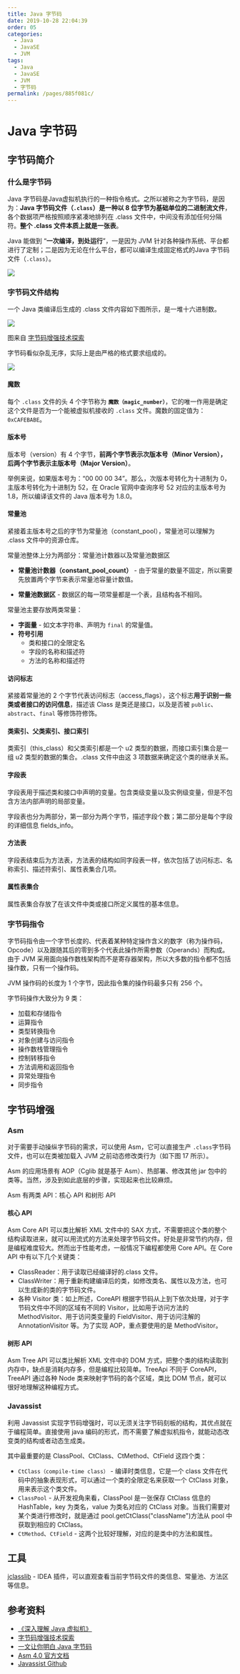 ```yaml
---
title: Java 字节码
date: 2019-10-28 22:04:39
order: 05
categories:
  - Java
  - JavaSE
  - JVM
tags:
  - Java
  - JavaSE
  - JVM
  - 字节码
permalink: /pages/885f081c/
---
```


# Java 字节码

## 字节码简介

### 什么是字节码

Java 字节码是Java虚拟机执行的一种指令格式。之所以被称之为字节码，是因为：**Java 字节码文件（`.class`）是一种以 8 位字节为基础单位的二进制流文件**，各个数据项严格按照顺序紧凑地排列在 .class 文件中，中间没有添加任何分隔符。**整个 .class 文件本质上就是一张表**。

Java 能做到 “**一次编译，到处运行**”，一是因为 JVM 针对各种操作系统、平台都进行了定制；二是因为无论在什么平台，都可以编译生成固定格式的Java 字节码文件（`.class`）。

![](https://raw.githubusercontent.com/dunwu/images/master/snap/20230419203137.png)

### 字节码文件结构

一个 Java 类编译后生成的 .class 文件内容如下图所示，是一堆十六进制数。

![](https://raw.githubusercontent.com/dunwu/images/master/snap/20230419141404.png)

图来自 [字节码增强技术探索](https://tech.meituan.com/2019/09/05/java-bytecode-enhancement.html)

字节码看似杂乱无序，实际上是由严格的格式要求组成的。

![](https://raw.githubusercontent.com/dunwu/images/master/snap/20230419154033.png)

#### 魔数

每个 `.class` 文件的头 4 个字节称为 **`魔数（magic_number）`**，它的唯一作用是确定这个文件是否为一个能被虚拟机接收的 `.class` 文件。魔数的固定值为：`0xCAFEBABE`。

#### 版本号

版本号（version）有 4 个字节，**前两个字节表示次版本号（Minor Version），后两个字节表示主版本号（Major Version）**。

举例来说，如果版本号为：“00 00 00 34”。那么，次版本号转化为十进制为 0，主版本号转化为十进制为 52，在 Oracle 官网中查询序号 52 对应的主版本号为 1.8，所以编译该文件的 Java 版本号为 1.8.0。

#### 常量池

紧接着主版本号之后的字节为常量池（constant_pool），常量池可以理解为 .class 文件中的资源仓库。

常量池整体上分为两部分：常量池计数器以及常量池数据区

- **常量池计数器（constant_pool_count）** - 由于常量的数量不固定，所以需要先放置两个字节来表示常量池容量计数值。

- **常量池数据区** - 数据区的每一项常量都是一个表，且结构各不相同。

常量池主要存放两类常量：

- **字面量** - 如文本字符串、声明为 `final` 的常量值。
- **符号引用**
  - 类和接口的全限定名
  - 字段的名称和描述符
  - 方法的名称和描述符

#### 访问标志

紧接着常量池的 2 个字节代表访问标志（access_flags），这个标志**用于识别一些类或者接口的访问信息**，描述该 Class 是类还是接口，以及是否被 `public`、`abstract`、`final` 等修饰符修饰。

#### 类索引、父类索引、接口索引

类索引（this_class）和父类索引都是一个 u2 类型的数据，而接口索引集合是一组 u2 类型的数据的集合。.class 文件中由这 3 项数据来确定这个类的继承关系。

#### 字段表

字段表用于描述类和接口中声明的变量。包含类级变量以及实例级变量，但是不包含方法内部声明的局部变量。

字段表也分为两部分，第一部分为两个字节，描述字段个数；第二部分是每个字段的详细信息 fields_info。

#### 方法表

字段表结束后为方法表，方法表的结构如同字段表一样，依次包括了访问标志、名称索引、描述符索引、属性表集合几项。

#### 属性表集合

属性表集合存放了在该文件中类或接口所定义属性的基本信息。

### 字节码指令

字节码指令由一个字节长度的、代表着某种特定操作含义的数字（称为操作码，Opcode）以及跟随其后的零到多个代表此操作所需参数（Operands）而构成。由于 JVM 采用面向操作数栈架构而不是寄存器架构，所以大多数的指令都不包括操作数，只有一个操作码。

JVM 操作码的长度为 1 个字节，因此指令集的操作码最多只有 256 个。

字节码操作大致分为 9 类：

- 加载和存储指令
- 运算指令
- 类型转换指令
- 对象创建与访问指令
- 操作数栈管理指令
- 控制转移指令
- 方法调用和返回指令
- 异常处理指令
- 同步指令

## 字节码增强

### Asm

对于需要手动操纵字节码的需求，可以使用 Asm，它可以直接生产 `.class`字节码文件，也可以在类被加载入 JVM 之前动态修改类行为（如下图 17 所示）。

Asm 的应用场景有 AOP（Cglib 就是基于 Asm）、热部署、修改其他 jar 包中的类等。当然，涉及到如此底层的步骤，实现起来也比较麻烦。

Asm 有两类 API：核心 API 和树形 API

#### 核心 API

Asm Core API 可以类比解析 XML 文件中的 SAX 方式，不需要把这个类的整个结构读取进来，就可以用流式的方法来处理字节码文件。好处是非常节约内存，但是编程难度较大。然而出于性能考虑，一般情况下编程都使用 Core API。在 Core API 中有以下几个关键类：

- ClassReader：用于读取已经编译好的.class 文件。
- ClassWriter：用于重新构建编译后的类，如修改类名、属性以及方法，也可以生成新的类的字节码文件。
- 各种 Visitor 类：如上所述，CoreAPI 根据字节码从上到下依次处理，对于字节码文件中不同的区域有不同的 Visitor，比如用于访问方法的 MethodVisitor、用于访问类变量的 FieldVisitor、用于访问注解的 AnnotationVisitor 等。为了实现 AOP，重点要使用的是 MethodVisitor。

#### 树形 API

Asm Tree API 可以类比解析 XML 文件中的 DOM 方式，把整个类的结构读取到内存中，缺点是消耗内存多，但是编程比较简单。TreeApi 不同于 CoreAPI，TreeAPI 通过各种 Node 类来映射字节码的各个区域，类比 DOM 节点，就可以很好地理解这种编程方式。

### Javassist

利用 Javassist 实现字节码增强时，可以无须关注字节码刻板的结构，其优点就在于编程简单。直接使用 java 编码的形式，而不需要了解虚拟机指令，就能动态改变类的结构或者动态生成类。

其中最重要的是 ClassPool、CtClass、CtMethod、CtField 这四个类：

- `CtClass（compile-time class）` - 编译时类信息，它是一个 class 文件在代码中的抽象表现形式，可以通过一个类的全限定名来获取一个 CtClass 对象，用来表示这个类文件。
- `ClassPool` - 从开发视角来看，ClassPool 是一张保存 CtClass 信息的 HashTable，key 为类名，value 为类名对应的 CtClass 对象。当我们需要对某个类进行修改时，就是通过 pool.getCtClass("className")方法从 pool 中获取到相应的 CtClass。
- `CtMethod`、`CtField` - 这两个比较好理解，对应的是类中的方法和属性。

## 工具

[jclasslib](https://plugins.jetbrains.com/plugin/9248-jclasslib-bytecode-viewer) - IDEA 插件，可以直观查看当前字节码文件的类信息、常量池、方法区等信息。

## 参考资料

- [《深入理解 Java 虚拟机》](https://book.douban.com/subject/34907497/)
- [字节码增强技术探索](https://tech.meituan.com/2019/09/05/java-bytecode-enhancement.html)
- [一文让你明白 Java 字节码](https://www.jianshu.com/p/252f381a6bc4)
- [Asm 4.0 官方文档](https://asm.ow2.io/asm4-guide.pdf)
- [Javassist Github](https://github.com/jboss-javassist/javassist)